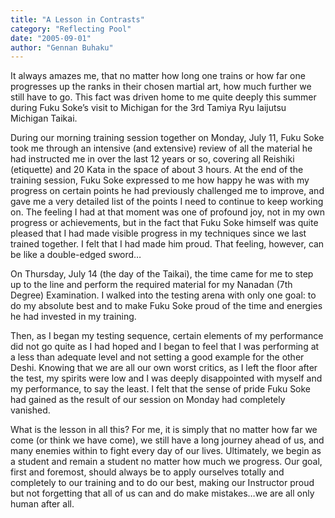 ```yaml
---
title: "A Lesson in Contrasts"
category: "Reflecting Pool"
date: "2005-09-01"
author: "Gennan Buhaku"
---
```


It always amazes me, that no matter how long one trains or how far one progresses up the ranks in their chosen martial art, how much further we still have to go. This fact was driven home to me quite deeply this summer during Fuku Soke’s visit to Michigan for the 3rd Tamiya Ryu Iaijutsu Michigan Taikai.

During our morning training session together on Monday, July 11, Fuku Soke took me through an intensive (and extensive) review of all the material he had instructed me in over the last 12 years or so, covering all Reishiki (etiquette) and 20 Kata in the space of about 3 hours. At the end of the training session, Fuku Soke expressed to me how happy he was with my progress on certain points he had previously challenged me to improve, and gave me a very detailed list of the points I need to continue to keep working on. The feeling I had at that moment was one of profound joy, not in my own progress or achievements, but in the fact that Fuku Soke himself was quite pleased that I had made visible progress in my techniques since we last trained together. I felt that I had made him proud. That feeling, however, can be like a double-edged sword…

On Thursday, July 14 (the day of the Taikai), the time came for me to step up to the line and perform the required material for my Nanadan (7th Degree) Examination. I walked into the testing arena with only one goal: to do my absolute best and to make Fuku Soke proud of the time and energies he had invested in my training.

Then, as I began my testing sequence, certain elements of my performance did not go quite as I had hoped and I began to feel that I was performing at a less than adequate level and not setting a good example for the other Deshi. Knowing that we are all our own worst critics, as I left the floor after the test, my spirits were low and I was deeply disappointed with myself and my performance, to say the least. I felt that the sense of pride Fuku Soke had gained as the result of our session on Monday had completely vanished.

What is the lesson in all this? For me, it is simply that no matter how far we come (or think we have come), we still have a long journey ahead of us, and many enemies within to fight every day of our lives. Ultimately, we begin as a student and remain a student no matter how much we progress. Our goal, first and foremost, should always be to apply ourselves totally and completely to our training and to do our best, making our Instructor proud but not forgetting that all of us can and do make mistakes…we are all only human after all.
